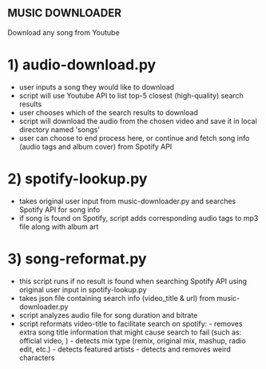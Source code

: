 ## MUSIC DOWNLOADER
Download any song from Youtube

# 1) audio-download.py
- user inputs a song they would like to download
- script will use Youtube API to list top-5 closest (high-quality) search results
- user chooses which of the search results to download
- script will download the audio from the chosen video and save it in local directory named 'songs'
- user can choose to end process here, or continue and fetch song info (audio tags and album cover) from Spotify API

# 2) spotify-lookup.py
- takes original user input from music-downloader.py and searches Spotify API for song info
- if song is found on Spotify, script adds corresponding audio tags to mp3 file along with album art

# 3) song-reformat.py
- this script runs if no result is found when searching Spotify API using original user input in spotify-lookup.py
- takes json file containing search info (video_title & url) from music-downloader.py
- script analyzes audio file for song duration and bitrate
- script reformats video-title to facilitate search on spotify:
        - removes extra song title information that might cause search to fail (such as: official video, )
        - detects mix type (remix, original mix, mashup, radio edit, etc.)
        - detects featured artists
        - detects and removes weird characters
